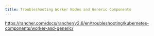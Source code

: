 ```yaml
---
title: Troubleshooting Worker Nodes and Generic Components
---
```


https://rancher.com/docs/rancher/v2.6/en/troubleshooting/kubernetes-components/worker-and-generic/